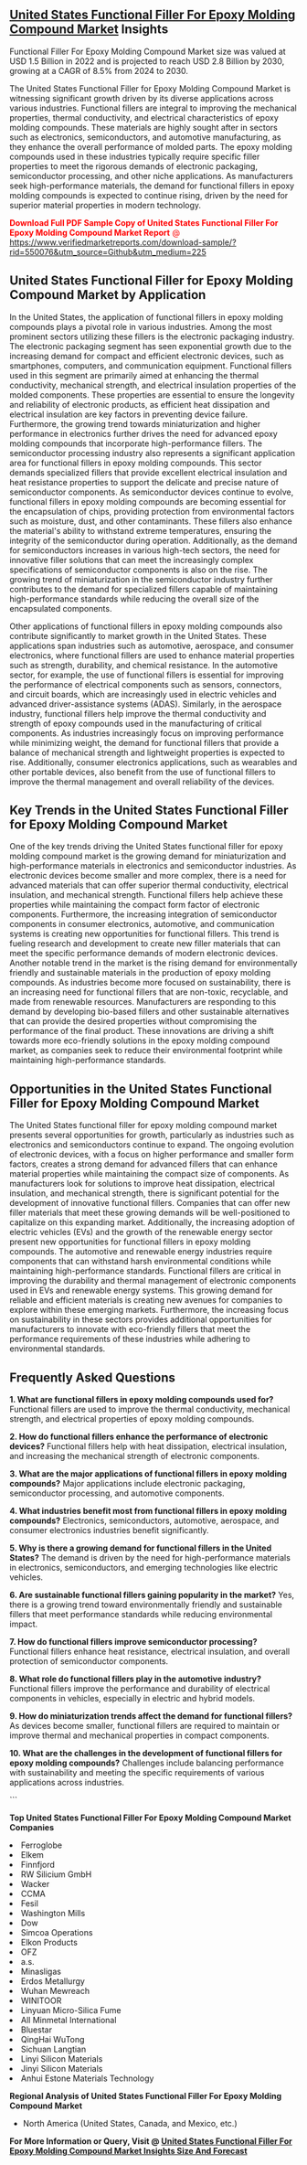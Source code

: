 <h2><a href="https://www.verifiedmarketreports.com/download-sample/?rid=550076&amp;utm_source=Github&amp;utm_medium=225" target="_blank">United States Functional Filler For Epoxy Molding Compound Market</a> Insights</h2><p>Functional Filler For Epoxy Molding Compound Market size was valued at USD 1.5 Billion in 2022 and is projected to reach USD 2.8 Billion by 2030, growing at a CAGR of 8.5% from 2024 to 2030.</p><p> <p>The United States Functional Filler for Epoxy Molding Compound Market is witnessing significant growth driven by its diverse applications across various industries. Functional fillers are integral to improving the mechanical properties, thermal conductivity, and electrical characteristics of epoxy molding compounds. These materials are highly sought after in sectors such as electronics, semiconductors, and automotive manufacturing, as they enhance the overall performance of molded parts. The epoxy molding compounds used in these industries typically require specific filler properties to meet the rigorous demands of electronic packaging, semiconductor processing, and other niche applications. As manufacturers seek high-performance materials, the demand for functional fillers in epoxy molding compounds is expected to continue rising, driven by the need for superior material properties in modern technology. <p><span class=""><span style="color: #ff0000;"><strong>Download Full PDF Sample Copy of United States Functional Filler For Epoxy Molding Compound Market Report</strong> @ </span><a href="https://www.verifiedmarketreports.com/download-sample/?rid=550076&amp;utm_source=Github&amp;utm_medium=225" target="_blank">https://www.verifiedmarketreports.com/download-sample/?rid=550076&amp;utm_source=Github&amp;utm_medium=225</a></span></p></p> <h2>United States Functional Filler for Epoxy Molding Compound Market by Application</h2> <p>In the United States, the application of functional fillers in epoxy molding compounds plays a pivotal role in various industries. Among the most prominent sectors utilizing these fillers is the electronic packaging industry. The electronic packaging segment has seen exponential growth due to the increasing demand for compact and efficient electronic devices, such as smartphones, computers, and communication equipment. Functional fillers used in this segment are primarily aimed at enhancing the thermal conductivity, mechanical strength, and electrical insulation properties of the molded components. These properties are essential to ensure the longevity and reliability of electronic products, as efficient heat dissipation and electrical insulation are key factors in preventing device failure. Furthermore, the growing trend towards miniaturization and higher performance in electronics further drives the need for advanced epoxy molding compounds that incorporate high-performance fillers. The semiconductor processing industry also represents a significant application area for functional fillers in epoxy molding compounds. This sector demands specialized fillers that provide excellent electrical insulation and heat resistance properties to support the delicate and precise nature of semiconductor components. As semiconductor devices continue to evolve, functional fillers in epoxy molding compounds are becoming essential for the encapsulation of chips, providing protection from environmental factors such as moisture, dust, and other contaminants. These fillers also enhance the material's ability to withstand extreme temperatures, ensuring the integrity of the semiconductor during operation. Additionally, as the demand for semiconductors increases in various high-tech sectors, the need for innovative filler solutions that can meet the increasingly complex specifications of semiconductor components is also on the rise. The growing trend of miniaturization in the semiconductor industry further contributes to the demand for specialized fillers capable of maintaining high-performance standards while reducing the overall size of the encapsulated components. <p>Other applications of functional fillers in epoxy molding compounds also contribute significantly to market growth in the United States. These applications span industries such as automotive, aerospace, and consumer electronics, where functional fillers are used to enhance material properties such as strength, durability, and chemical resistance. In the automotive sector, for example, the use of functional fillers is essential for improving the performance of electrical components such as sensors, connectors, and circuit boards, which are increasingly used in electric vehicles and advanced driver-assistance systems (ADAS). Similarly, in the aerospace industry, functional fillers help improve the thermal conductivity and strength of epoxy compounds used in the manufacturing of critical components. As industries increasingly focus on improving performance while minimizing weight, the demand for functional fillers that provide a balance of mechanical strength and lightweight properties is expected to rise. Additionally, consumer electronics applications, such as wearables and other portable devices, also benefit from the use of functional fillers to improve the thermal management and overall reliability of the devices. <h2>Key Trends in the United States Functional Filler for Epoxy Molding Compound Market</h2> <p>One of the key trends driving the United States functional filler for epoxy molding compound market is the growing demand for miniaturization and high-performance materials in electronics and semiconductor industries. As electronic devices become smaller and more complex, there is a need for advanced materials that can offer superior thermal conductivity, electrical insulation, and mechanical strength. Functional fillers help achieve these properties while maintaining the compact form factor of electronic components. Furthermore, the increasing integration of semiconductor components in consumer electronics, automotive, and communication systems is creating new opportunities for functional fillers. This trend is fueling research and development to create new filler materials that can meet the specific performance demands of modern electronic devices. Another notable trend in the market is the rising demand for environmentally friendly and sustainable materials in the production of epoxy molding compounds. As industries become more focused on sustainability, there is an increasing need for functional fillers that are non-toxic, recyclable, and made from renewable resources. Manufacturers are responding to this demand by developing bio-based fillers and other sustainable alternatives that can provide the desired properties without compromising the performance of the final product. These innovations are driving a shift towards more eco-friendly solutions in the epoxy molding compound market, as companies seek to reduce their environmental footprint while maintaining high-performance standards. <h2>Opportunities in the United States Functional Filler for Epoxy Molding Compound Market</h2> <p>The United States functional filler for epoxy molding compound market presents several opportunities for growth, particularly as industries such as electronics and semiconductors continue to expand. The ongoing evolution of electronic devices, with a focus on higher performance and smaller form factors, creates a strong demand for advanced fillers that can enhance material properties while maintaining the compact size of components. As manufacturers look for solutions to improve heat dissipation, electrical insulation, and mechanical strength, there is significant potential for the development of innovative functional fillers. Companies that can offer new filler materials that meet these growing demands will be well-positioned to capitalize on this expanding market. Additionally, the increasing adoption of electric vehicles (EVs) and the growth of the renewable energy sector present new opportunities for functional fillers in epoxy molding compounds. The automotive and renewable energy industries require components that can withstand harsh environmental conditions while maintaining high-performance standards. Functional fillers are critical in improving the durability and thermal management of electronic components used in EVs and renewable energy systems. This growing demand for reliable and efficient materials is creating new avenues for companies to explore within these emerging markets. Furthermore, the increasing focus on sustainability in these sectors provides additional opportunities for manufacturers to innovate with eco-friendly fillers that meet the performance requirements of these industries while adhering to environmental standards. <h2>Frequently Asked Questions</h2> <p><strong>1. What are functional fillers in epoxy molding compounds used for?</strong> Functional fillers are used to improve the thermal conductivity, mechanical strength, and electrical properties of epoxy molding compounds.</p> <p><strong>2. How do functional fillers enhance the performance of electronic devices?</strong> Functional fillers help with heat dissipation, electrical insulation, and increasing the mechanical strength of electronic components.</p> <p><strong>3. What are the major applications of functional fillers in epoxy molding compounds?</strong> Major applications include electronic packaging, semiconductor processing, and automotive components.</p> <p><strong>4. What industries benefit most from functional fillers in epoxy molding compounds?</strong> Electronics, semiconductors, automotive, aerospace, and consumer electronics industries benefit significantly.</p> <p><strong>5. Why is there a growing demand for functional fillers in the United States?</strong> The demand is driven by the need for high-performance materials in electronics, semiconductors, and emerging technologies like electric vehicles.</p> <p><strong>6. Are sustainable functional fillers gaining popularity in the market?</strong> Yes, there is a growing trend toward environmentally friendly and sustainable fillers that meet performance standards while reducing environmental impact.</p> <p><strong>7. How do functional fillers improve semiconductor processing?</strong> Functional fillers enhance heat resistance, electrical insulation, and overall protection of semiconductor components.</p> <p><strong>8. What role do functional fillers play in the automotive industry?</strong> Functional fillers improve the performance and durability of electrical components in vehicles, especially in electric and hybrid models.</p> <p><strong>9. How do miniaturization trends affect the demand for functional fillers?</strong> As devices become smaller, functional fillers are required to maintain or improve thermal and mechanical properties in compact components.</p> <p><strong>10. What are the challenges in the development of functional fillers for epoxy molding compounds?</strong> Challenges include balancing performance with sustainability and meeting the specific requirements of various applications across industries.</p> ```</p><p><strong>Top United States Functional Filler For Epoxy Molding Compound Market Companies</strong></p><div data-test-id=""><p><li>Ferroglobe</li><li> Elkem</li><li> Finnfjord</li><li> RW Silicium GmbH</li><li> Wacker</li><li> CCMA</li><li> Fesil</li><li> Washington Mills</li><li> Dow</li><li> Simcoa Operations</li><li> Elkon Products</li><li> OFZ</li><li> a.s.</li><li> Minasligas</li><li> Erdos Metallurgy</li><li> Wuhan Mewreach</li><li> WINITOOR</li><li> Linyuan Micro-Silica Fume</li><li> All Minmetal International</li><li> Bluestar</li><li> QingHai WuTong</li><li> Sichuan Langtian</li><li> Linyi Silicon Materials</li><li> Jinyi Silicon Materials</li><li> Anhui Estone Materials Technology</li></p><div><strong>Regional Analysis of&nbsp;United States Functional Filler For Epoxy Molding Compound Market</strong></div><ul><li dir="ltr"><p dir="ltr">North America&nbsp;(United States, Canada, and Mexico, etc.)</p></li></ul><p><strong>For More Information or Query, Visit @&nbsp;</strong><strong><a href="https://www.verifiedmarketreports.com/product/functional-filler-for-epoxy-molding-compound-market/?utm_source=Github&amp;utm_medium=225" target="_blank">United States Functional Filler For Epoxy Molding Compound Market Insights Size And Forecast</a></strong></p></div>

